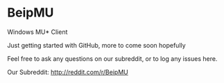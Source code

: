# BeipMU
Windows MU* Client

Just getting started with GitHub, more to come soon hopefully

Feel free to ask any questions on our subreddit, or to log any issues here.

Our Subreddit: http://reddit.com/r/BeipMU